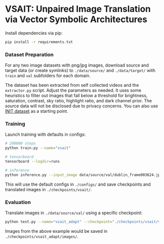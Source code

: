 # VSAIT: Unpaired Image Translation via Vector Symbolic Architectures

Install dependencies via pip:
```bash
pip install -r requirements.txt
```

### Dataset Preparation
For any two image datasets with png/jpg images, download source and target data (or create symlinks) to `./data/source/` and `./data/target/` with `train` and `val` subfolders for each domain.

The dataset has been extracted from self collected videos and the `extractor.py` script. Adjust the parameters as needed. It uses some heuristics to filter out images that fall below a threshold for brightness, saturation, contrast, sky ratio, highlight ratio, and dark channel prior. The source data will not be disclosed due to privacy concerns. You can also use [INIT dataset](https://zhiqiangshen.com/projects/INIT/index.html) as a starting point. 


### Training
Launch training with defaults in configs:
```bash
# 200000 steps
python train.py --name="vsait"

# tensorboard
tensorboard --logdir=runs

# inference
python inference.py --input_image data/source/val/dublin_frame003624.jpg --checkpoint ./checkpoints/vsait/version_0/checkpoints/epoch=1-step=192560.ckpt --model_config ./configs/vsait.yaml

```

This will use the default configs in `./configs/` and save checkpoints and translated images in `./checkpoints/vsait/`.

### Evaluation
Translate images in `./data/source/val/` using a specific checkpoint:
```bash
python test.py --name="vsait_adapt" --checkpoint="./checkpoints/vsait/version_0/checkpoints/epoch={i}-step={j}.ckpt"
```

Images from the above example would be saved in `./checkpoints/vsait_adapt/images/`.

